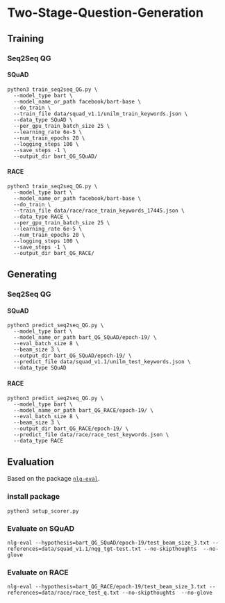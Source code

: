 # Two-Stage-Question-Generation
## Training

### Seq2Seq QG
#### SQuAD
```
python3 train_seq2seq_QG.py \
  --model_type bart \
  --model_name_or_path facebook/bart-base \
  --do_train \
  --train_file data/squad_v1.1/unilm_train_keywords.json \
  --data_type SQuAD \
  --per_gpu_train_batch_size 25 \
  --learning_rate 6e-5 \
  --num_train_epochs 20 \
  --logging_steps 100 \
  --save_steps -1 \
  --output_dir bart_QG_SQuAD/
```
#### RACE
```
python3 train_seq2seq_QG.py \
  --model_type bart \
  --model_name_or_path facebook/bart-base \
  --do_train \
  --train_file data/race/race_train_keywords_17445.json \
  --data_type RACE \
  --per_gpu_train_batch_size 25 \
  --learning_rate 6e-5 \
  --num_train_epochs 20 \
  --logging_steps 100 \
  --save_steps -1 \
  --output_dir bart_QG_RACE/
```

## Generating

### Seq2Seq QG
#### SQuAD
```
python3 predict_seq2seq_QG.py \
  --model_type bart \
  --model_name_or_path bart_QG_SQuAD/epoch-19/ \
  --eval_batch_size 8 \
  --beam_size 3 \
  --output_dir bart_QG_SQuAD/epoch-19/ \
  --predict_file data/squad_v1.1/unilm_test_keywords.json \
  --data_type SQuAD
```
#### RACE
```
python3 predict_seq2seq_QG.py \
  --model_type bart \
  --model_name_or_path bart_QG_RACE/epoch-19/ \
  --eval_batch_size 8 \
  --beam_size 3 \
  --output_dir bart_QG_RACE/epoch-19/ \
  --predict_file data/race/race_test_keywords.json \
  --data_type RACE
```

## Evaluation
Based on the package [`nlg-eval`](https://github.com/Maluuba/nlg-eval).
### install package
```
python3 setup_scorer.py
```
### Evaluate on SQuAD
```
nlg-eval --hypothesis=bart_QG_SQuAD/epoch-19/test_beam_size_3.txt --references=data/squad_v1.1/nqg_tgt-test.txt --no-skipthoughts  --no-glove
```

### Evaluate on RACE
```
nlg-eval --hypothesis=bart_QG_RACE/epoch-19/test_beam_size_3.txt --references=data/race/race_test_q.txt --no-skipthoughts  --no-glove
```
